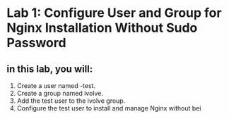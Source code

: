 # Lab 1: Configure User and Group for Nginx Installation Without Sudo Password
## in this lab, you will:
1. Create a user named -test.
2. Create a group named ivolve.
3. Add the test user to the ivolve group.
4. Configure the test user to install and manage Nginx without bei
